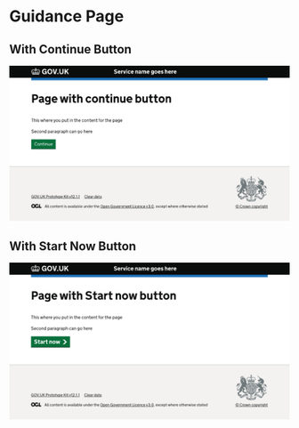 
# Guidance Page

## With Continue Button

![With Continue Button](../images/guidance/guidance-page-with-continue-button.png)

## With Start Now Button

![With Start Now Button](../images/guidance/guidance-page-with-start-now-button.png)
